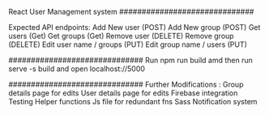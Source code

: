 React User Management system 
##############################

Expected API endpoints:
Add New user (POST)
Add New group (POST)
Get users (Get)
Get groups (Get)
Remove user (DELETE)
Remove group (DELETE)
Edit user name / groups (PUT)
Edit group name / users (PUT)

############################## 
Run npm run build amd then  run serve -s build and open localhost://5000

############################## 
Further Modifications :
Group details page for edits
User details page for edits
Firebase integration
Testing
Helper functions Js file for redundant fns
Sass 
Notification system
